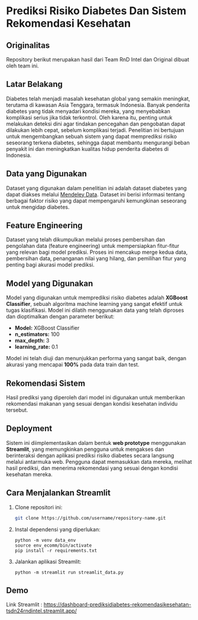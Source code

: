 # **Prediksi Risiko Diabetes Dan Sistem Rekomendasi Kesehatan**

## Originalitas
 Repository berikut merupakan hasil dari Team RnD Intel dan Original dibuat oleh team ini.

## Latar Belakang

Diabetes telah menjadi masalah kesehatan global yang semakin meningkat, terutama di kawasan Asia Tenggara, termasuk Indonesia. Banyak penderita diabetes yang tidak menyadari kondisi mereka, yang menyebabkan komplikasi serius jika tidak terkontrol. Oleh karena itu, penting untuk melakukan deteksi dini agar tindakan pencegahan dan pengobatan dapat dilakukan lebih cepat, sebelum komplikasi terjadi. Penelitian ini bertujuan untuk mengembangkan sebuah sistem yang dapat memprediksi risiko seseorang terkena diabetes, sehingga dapat membantu mengurangi beban penyakit ini dan meningkatkan kualitas hidup penderita diabetes di Indonesia.

## Data yang Digunakan

Dataset yang digunakan dalam penelitian ini adalah dataset diabetes yang dapat diakses melalui [Mendeley Data](https://data.mendeley.com/datasets/7zcc8v6hvp/1). Dataset ini berisi informasi tentang berbagai faktor risiko yang dapat mempengaruhi kemungkinan seseorang untuk mengidap diabetes.

## Feature Engineering

Dataset yang telah dikumpulkan melalui proses pembersihan dan pengolahan data (feature engineering) untuk mempersiapkan fitur-fitur yang relevan bagi model prediksi. Proses ini mencakup merge kedua data, pembersihan data, penanganan nilai yang hilang, dan pemilihan fitur yang penting bagi akurasi model prediksi.

## Model yang Digunakan

Model yang digunakan untuk memprediksi risiko diabetes adalah **XGBoost Classifier**, sebuah algoritma machine learning yang sangat efektif untuk tugas klasifikasi. Model ini dilatih menggunakan data yang telah diproses dan dioptimalkan dengan parameter berikut:

- **Model:** XGBoost Classifier
- **n_estimators:** 100
- **max_depth:** 3
- **learning_rate:** 0.1

Model ini telah diuji dan menunjukkan performa yang sangat baik, dengan akurasi yang mencapai **100%** pada data train dan test.

## Rekomendasi Sistem

Hasil prediksi yang diperoleh dari model ini digunakan untuk memberikan rekomendasi makanan yang sesuai dengan kondisi kesehatan individu tersebut. 

## Deployment

Sistem ini diimplementasikan dalam bentuk **web prototype** menggunakan **Streamlit**, yang memungkinkan pengguna untuk mengakses dan berinteraksi dengan aplikasi prediksi risiko diabetes secara langsung melalui antarmuka web. Pengguna dapat memasukkan data mereka, melihat hasil prediksi, dan menerima rekomendasi yang sesuai dengan kondisi kesehatan mereka.

## Cara Menjalankan Streamlit

1. Clone repositori ini:
   ```bash
   git clone https://github.com/username/repository-name.git

2. Instal dependensi yang diperlukan:
   ```
   python -m venv data_env
   source env_ecomm/bin/activate
   pip install -r requirements.txt
   ```
3. Jalankan aplikasi Streamlit:
   ```
   python -m streamlit run streamlit_data.py
   ```
## Demo
Link Streamlit : https://dashboard-prediksidiabetes-rekomendasikesehatan-tsdn24rndintel.streamlit.app/
